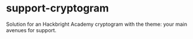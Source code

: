 # support-cryptogram
Solution for an Hackbright Academy cryptogram with the theme: your main avenues for support.
